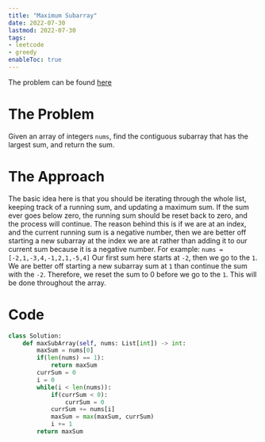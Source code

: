 ```yaml
---
title: "Maximum Subarray"
date: 2022-07-30
lastmod: 2022-07-30
tags:
- leetcode
- greedy
enableToc: true
---
```

The problem can be found [here](https://leetcode.com/problems/maximum-subarray/)

# The Problem
Given an array of integers `nums`, find the contiguous subarray that has the largest sum, and return the sum.

# The Approach
The basic idea here is that you should be iterating through the whole list, keeping track of a running sum, and updating a maximum sum. If the sum ever goes below zero, the running sum should be reset back to zero, and the process will continue. The reason behind this is if we are at an index, and the current running sum is a negative number, then we are better off starting a new subarray at the index we are at rather than adding it to our current sum because it is a negative number. For example:
```nums = [-2,1,-3,4,-1,2,1,-5,4]```
Our first sum here starts at `-2`, then we go to the `1`. We are better off starting a new subarray sum at `1` than continue the sum with the `-2`. Therefore, we reset the sum to 0 before we go to the `1`. This will be done throughout the array.

# Code
```py
class Solution:
    def maxSubArray(self, nums: List[int]) -> int:
        maxSum = nums[0]
        if(len(nums) == 1):
            return maxSum
        currSum = 0
        i = 0
        while(i < len(nums)):
            if(currSum < 0):
                currSum = 0
            currSum += nums[i]
            maxSum = max(maxSum, currSum)
            i += 1
        return maxSum
```